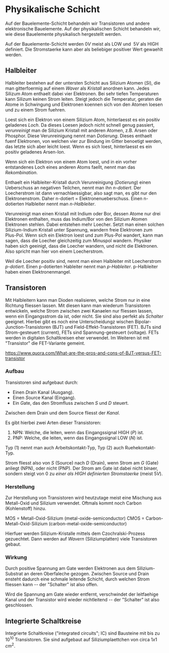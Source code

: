 # Physikalische Schicht

Auf der Bauelemente-Schicht behandeln wir Transistoren und andere elektronische
Bauelemente. Auf der physikalischen Schicht behandeln wir, wie diese Bauelemente
physikalisch hergestellt werden.

Auf der Bauelemente-Schicht werden $0V$ meist als LOW und $~ 5V$ als HIGH
definiert. Die Stromstaerke kann aber als beliebiger positiver Wert gewaehlt
werden.

## Halbleiter

Halbleiter bestehen auf der untersten Schicht aus Silizium Atomen ($Si$), die
man gitterfoermig auf einem *Waver* als *Kristall* anordnen kann. Jedes Silizum
Atom enthaelt dabei vier Elektronen. Bei sehr tiefen Temperaturen kann Silizum
keinen Strom leiten. Steigt jedoch die Temperatur, geraten die Atome in
Schwingung und Elektronen koennen sich von den Atomen loesen und zu einem Strom
fuehren.

Loest sich ein Elektron von einem Silizium Atom, hinterlaesst es ein positiv
geladenes *Loch*. Da dieses Loesen jedoch nicht schnell genug passiert,
*verunreinigt* man de Silizium Kristall mit anderen Atomen, z.B. Arsen oder
Phosphor. Diese Verunreinigung nennt man *Dotierung*. Dieses enthaelt fuenf
Elektronen, von welchen vier zur Bindung im Gitter benoetigt werden, das letzte
sich aber leicht loest. Wenn es sich loest, hinterlaesst es ein positiv
geladenes Arsen-Ion.

Wenn sich ein Elektron von einem Atom loest, und in ein vorher entstandenes Loch
eines anderen Atoms faellt, nennt man das *Rekombination*.

Enthaelt ein Halbleiter-Kristall durch Verunreinigung (*Dotierung*) einen
Ueberschuss an negativen Teilchen, nennt man ihn *n-dotiert*. Der Loecherstrom
ist dann vernachlaessigbar, also sagt man, es gibt nur den
Elektronenstrom. Daher n-dotiert = Elektronenueberschuss. Einen n-dotierten
Halbleiter nennt man *n-Halbleiter*.

Verunreinigt man einen Kristall mit Indium oder Bor, dessen Atome nur drei
Elektronen enthalten, muss das Indium/Bor von den Silizium Atomen Elektronen
stehlen. Dabei entstehen mehr Loecher. Setzt man einen solchen Silizium-Indium
Kristall unter Spannung, wandern freie Elektronen zum Plus-Pol. Wenn sich ein
Elektron loest und zum Plus-Pol wandert, kann man sagen, dass die Loecher
gleichzeitig zum Minuspol wandern. Physiker haben sich geeinigt, dass die
Loecher wandern, und nicht die Elektronen. Also spricht man hier von einem
Loecherstrom.

Weil die Loecher positiv sind, nennt man einen Halbleiter mit Loecherstrom
*p-dotiert*. Einen p-dotierten Hableiter nennt man *p-Hableiter*. p-Halbleiter
haben einen Elektronenmangel.

## Transistoren

Mit Halbleitern kann man Dioden realisieren, welche Strom nur in eine Richtung
fliessen lassen. Mit diesen kann man wiederum Transistoren entwickeln, welche
Strom zwischen zwei Kanaelen nur fliessen lassen, wenn ein Eingangsstrom da ist,
oder nicht. Sie sind also perfekt als *Schalter* geeignet. Hierbei gibt es noch
eine Unterscheidungz wischen Bipolar-Junction-Transistoren (BJT) und
Field-Effekt-Transistoren (FET). BJTs sind Strom-gesteuert (current), FETs sind
Spannung-gesteuert (voltage). FETs werden in digitalen Schaltkreisen eher
verwendet. Im Weiteren ist mit "Transistor" die FET-Variante gemeint.

https://www.quora.com/What-are-the-pros-and-cons-of-BJT-versus-FET-transistor

### Aufbau

Transistoren sind aufgebaut durch:

* Einen $D$rain Kanal (Ausgang).
* Einen $S$ource Kanal (Eingang).
* Ein $G$ate, das den Stromfluss zwischen $S$ und $D$ steuert.

Zwischen dem Drain und dem Source fliesst der *Kanal*.

Es gibt hierbei zwei Arten dieser Transistoren:

1. NPN: Welche, die leiten, wenn das Eingangssignal HIGH ($P$) ist.
2. PNP: Welche, die leiten, wenn das Eingangssignal LOW ($N$) ist.

Typ (1) nennt man auch Arbeitskontakt-Typ, Typ (2) auch Ruehekontakt-Typ.

Strom fliesst also von $S$ (Source) nach $D$ (Drain), wenn Strom am $G$ (Gate)
anliegt (NPN), oder nicht (PNP). Der Strom am Gate ist dabei nicht binaer,
sondern steigt von 0 zu *einer als HIGH definierten Stromstaerke* (meist $5V$).

### Herstellung

Zur Herstellung von Transistoren wird heutzutage meist eine Mischung aus
Metall-Oxid und Silizium verwendet. Oftmals kommt noch Carbon (Kohlenstoff)
hinzu.

MOS = Metall-Oxid-Silizium (metal-oxide-semiconductor)
CMOS = Carbon-Metall-Oxid-Silizium (carbon-metal-oxide-semiconductor)

Hierfuer werden Silizium-Kristalle mittels dem Czochralski-Prozess
gezuechtet. Dann werden auf *Wavern* (Siliziumplatten) viele Transistoren
gebaut.

### Wirkung

Durch positive Spannung am Gate werden Elektronen aus dem Silizium-Substrat an
deren Oberfaleche gezogen. Zwischen Source und Drain ensteht dadurch eine
schmale leitende Schicht, durch welchen Strom fliessen kann -- der "Schalter"
ist also offen.

Wird die Spannung am Gate wieder entfernt, verschwindet der leitfaehige Kanal
und der Transistor wird wieder nichtleitend -- der "Schalter" ist also
geschlossen.

## Integrierte Schaltkreise

Integrierte Schaltkreise ("integrated circuits"; IC) sind Bausteine mit bis zu
$10^{10}$ Transistoren. Sie sind aufgebaut auf Siliziumplaettchen von circa
$1x1\, cm^2$.
